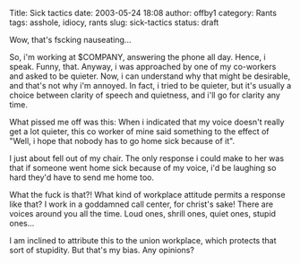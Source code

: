 Title: Sick tactics
date: 2003-05-24 18:08
author: offby1
category: Rants
tags: asshole, idiocy, rants
slug: sick-tactics
status: draft

Wow, that's fscking nauseating\...

So, i'm working at \$COMPANY, answering the phone all day. Hence, i speak. Funny, that. Anyway, i was approached by one of my co-workers and asked to be quieter. Now, i can understand why that might be desirable, and that's not why i'm annoyed. In fact, i tried to be quieter, but it's usually a choice between clarity of speech and quietness, and i'll go for clarity any time.

What pissed me off was this: When i indicated that my voice doesn't really get a lot quieter, this co worker of mine said something to the effect of "Well, i hope that nobody has to go home sick because of it".

I just about fell out of my chair. The only response i could make to her was that if someone went home sick because of my voice, i'd be laughing so hard they'd have to send me home too.

What the fuck is that?! What kind of workplace attitude permits a response like that? I work in a goddamned call center, for christ's sake! There are voices around you all the time. Loud ones, shrill ones, quiet ones, stupid ones\...

I am inclined to attribute this to the union workplace, which protects that sort of stupidity. But that's my bias. Any opinions?
